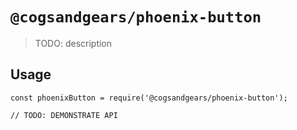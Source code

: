 # `@cogsandgears/phoenix-button`

> TODO: description

## Usage

```
const phoenixButton = require('@cogsandgears/phoenix-button');

// TODO: DEMONSTRATE API
```
